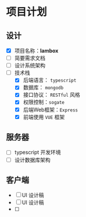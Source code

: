 # 项目计划

## 设计

- [x] 项目名称：**lambox**
- [ ] 简要需求文档
- [ ] 设计系统架构
- [ ] 技术栈
	- [x] 后端语言： `typescript`
	- [x] 数据库： `mongodb`
	- [x] 接口协议： `RESTful` 风格
	- [x] 权限控制：`sogate`
	- [x] 后端Web框架：`Express`
	- [x] 前端使用 `VUE` 框架

## 服务器

- [ ] typescript 开发环境
- [ ] 设计数据库架构

## 客户端

- [ ] UI 设计稿
- [ ] UI 设计稿
- [ ] 
